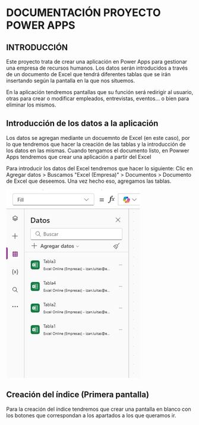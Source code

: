 # DOCUMENTACIÓN PROYECTO POWER APPS

## INTRODUCCIÓN
Este proyecto trata de crear una aplicación en Power Apps para gestionar una empresa de recursos humanos. Los datos serán introducidos a través de un documento de Excel que tendrá
diferentes tablas que se irán insertando según la pantalla en la que nos situemos.

En la aplicación tendremos pantallas que su función será redirigir al usuario, otras para crear o modificar empleados, entrevistas, eventos...
o bien para eliminar los mismos.

## Introducción de los datos a la aplicación
Los datos se agregan mediante un docuemnto de Excel (en este caso), por lo que tendremos que hacer la creación de las tablas y la introducción de los datos en las mismas.
Cuando tengamos el documento listo, en Powwer Apps tendremos que crear una aplicación a partir del Excel

Para introducir los datos del Excel tendremos que hacer lo siguiente:
Clic en Agregar datos > Buscamos "Excel (Empresa)" > Documentos > Documento de Excel que deseemos.
Una vez hecho eso, agregamos las tablas.

![Captura valores 1](/imagenes/capexcel.jpg)

## Creación del índice (Primera pantalla)
Para la creación del índice tendremos que crear una pantalla en blanco con los botones que correspondan a los apartados a los que queramos ir.
